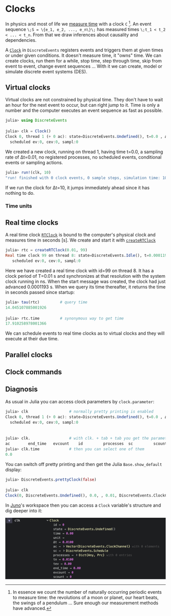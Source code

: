 # Clocks

In physics and most of life we [measure time](https://en.wikipedia.org/wiki/Time_in_physics) with a clock ``C`` [^1]. An event sequence ``\;S = \{e_1, e_2, ..., e_n\}\;`` has measured times ``\;t_1 < t_2 < ... < t_n``. From that we draw inferences about causality and dependencies.

A [`Clock`](https://pbayer.github.io/DiscreteEvents.jl/dev/usage/#Clocks-1) in `DiscreteEvents` registers events and triggers them at given times or under given conditions. It doesn't measure time, it "owns" time. We can create clocks, run them for a while, stop time, step through time, skip from event to event, change event sequences … With it we can create, model or simulate discrete event systems (DES).

## Virtual clocks

Virtual clocks are not constrained by physical time. They don't have to wait an hour for the next event to occur, but can right jump to it. Time is only a number and the computer executes an event sequence as fast as possible.

```julia
julia> using DiscreteEvents

julia> clk = Clock()
Clock 0, thread 1 (+ 0 ac): state=DiscreteEvents.Undefined(), t=0.0 , Δt=0.01 , prc:0
  scheduled ev:0, cev:0, sampl:0
```

We created a new clock, running on thread 1, having time t=0.0, a sampling rate of Δt=0.01, no registered processes, no scheduled events, conditional events or sampling actions.

```julia
julia> run!(clk, 10)
"run! finished with 0 clock events, 0 sample steps, simulation time: 10.0"
```

If we run the clock for Δt=10, it jumps immediately ahead since it has nothing to do.

### Time units

## Real time clocks

A real time clock [`RTClock`](https://pbayer.github.io/DiscreteEvents.jl/dev/usage/#DiscreteEvents.RTClock) is bound to the computer's physical clock and measures time in seconds [s]. We create and start it with [`createRTClock`](https://pbayer.github.io/DiscreteEvents.jl/dev/usage/#DiscreteEvents.RTClock)

```julia
julia> rtc = createRTClock(0.01, 99)
Real time clock 99 on thread 8: state=DiscreteEvents.Idle(), t=0.0001193 s, T=0.01 s, prc:0
   scheduled ev:0, cev:0, sampl:0
```

Here we have created a real time clock with id=99 on thread 8. It has a clock period of T=0.01 s and synchronizes at that resolution with the system clock running in ns. When the start message was created, the clock had just advanced 0.0001193 s. When we query its time thereafter, it returns the time in seconds passed since startup:

```julia
julia> tau(rtc)         # query time
14.045107885001926

julia> rtc.time         # synonymous way to get time
17.910258978001366
```

We can schedule events to real time clocks as to virtual clocks and they will execute at their due time.

## Parallel clocks

## Clock commands

## Diagnosis

As usual in Julia you can access clock parameters by `clock.parameter`:

```julia
julia> clk                  # normally pretty printing is enabled
Clock 0, thread 1 (+ 0 ac): state=DiscreteEvents.Undefined(), t=0.0 , Δt=0.01 , prc:0
  scheduled ev:0, cev:0, sampl:0


julia> clk.                 # with clk. + tab + tab you get the parameters
ac        end_time   evcount    id         processes  sc         scount     state      tev        time       tn         unit       Δt
julia> clk.time             # then you can select one of them
0.0
```

You can switch off pretty printing and then get the Julia `Base.show_default` display:

```julia
julia> DiscreteEvents.prettyClock(false)

julia> clk
Clock(0, DiscreteEvents.Undefined(), 0.0, , 0.01, DiscreteEvents.ClockChannel[], DiscreteEvents.Schedule(DataStructures.PriorityQueue{DiscreteEvents.DiscreteEvent,Float64,Base.Order.ForwardOrdering}(), DiscreteEvents.DiscreteCond[], DiscreteEvents.Sample[]), Dict{Any,Prc}(), 0.01, 0.0, 0.0, 0, 0)
```

In [Juno](http://docs.junolab.org/)'s workspace then you can access a `Clock` variable's structure and dig deeper into it:

![atom workspace](img/clock.png)


[^1]: In essence we count the number of naturally occurring periodic events to measure time: the revolutions of a moon or planet, our heart beats, the swings of a pendulum … Sure enough our measurement methods have advanced.
